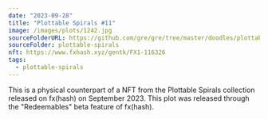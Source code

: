 ```yaml
---
date: "2023-09-28"
title: "Plottable Spirals #11"
image: /images/plots/1242.jpg
sourceFolderURL: https://github.com/gre/gre/tree/master/doodles/plottable-spirals
sourceFolder: plottable-spirals
nft: https://www.fxhash.xyz/gentk/FX1-116326
tags:
  - plottable-spirals
---
```


This is a physical counterpart of a NFT from the Plottable Spirals collection released on fx(hash) on September 2023. This plot was released through the "Redeemables" beta feature of fx(hash).

